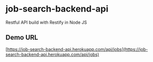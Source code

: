 # job-search-backend-api
Restful API build with Restify in Node JS

## Demo URL 
[https://job-search-backend-api.herokuapp.com/api/jobs](https://job-search-backend-api.herokuapp.com/api/jobs)
